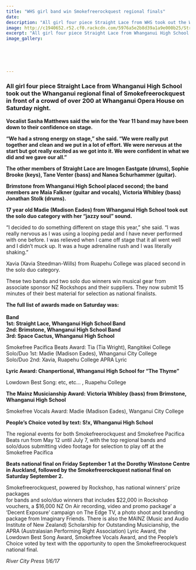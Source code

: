 ```yaml
---
title: "WHS girl band win Smokefreerockquest regional finals"
date: 
description: "All girl four piece Straight Lace from WHS took out the Whanganui regional final of Smokefreerockquest..."
image: http://c1940652.r52.cf0.rackcdn.com/5976a5e2b8d39a1a9e000b25/Straight-Lace-Rockquest-winnersweb.jpg
excerpt: "All girl four piece Straight Lace from Whanganui High School took out the Whanganui regional final of Smokefreerockquest in front of a crowd of over 200 at Whanganui Opera House on Saturday night."
image_gallery:
    
    
    
    
    
---
```


<h3><strong>All girl four piece Straight Lace from Whanganui High School took out the Whanganui regional final of Smokefreerockquest in front of a crowd of over 200 at Whanganui Opera House on Saturday night.</strong></h3>
<p><strong>Vocalist Sasha Matthews said the win for the Year 11 band may have been down to their confidence on stage.</strong></p>
<p><strong>&ldquo;We had a strong energy on stage,&rdquo; she said. &ldquo;We were really put together and clean and we put in a lot of effort. We were nervous at the start but got really excited as we got into it. We were confident in what we did and we gave our all.&rdquo;</strong></p>
<p><strong>The other members of Straight Lace are Imogen Eastgate (drums), Sophie Brooke (keys), Tane Venter (bass) and Nanea Schurhammer (guitar).</strong></p>
<p><strong>Brimstone from Whanganui High School placed second; the band members are Maia Falkner (guitar and vocals), Victoria Whibley (bass) Jonathan Stolk (drums).</strong></p>
<p><strong>17 year old Madie (Madison Eades) from Whanganui High School took out the solo duo category with her &ldquo;jazzy soul&rdquo; sound.</strong></p>
<p>&ldquo;I decided to do something different on stage this year,&rdquo; she said. &ldquo;I was really nervous as I was using a looping pedal and I have never performed with one before. I was relieved when I came off stage that it all went well and I didn&rsquo;t muck up. It was a huge adrenaline rush and I was literally shaking.&rdquo;</p>
<p>Xavia (Xavia Steedman-Wills) from Ruapehu College was placed second in the solo duo category.</p>
<p>These two bands and two solo duo winners win musical gear from associate sponsor NZ Rockshops and their suppliers. They now submit 15 minutes of their best material for selection as national finalists.</p>
<p><strong>The full list of awards made on Saturday was:<br />&nbsp;</strong><br /><strong>Band</strong> <br /><strong>1st: Straight Lace, Whanganui High School Band </strong><br /><strong>2nd: Brimstone, Whanganui High School Band </strong><br /><strong>3rd: Space Cactus, Whanganui High School</strong></p>
<p>Smokefree Pacifica Beats Award: Tia (Tia Wright), Rangitikei College <br />Solo/Duo 1st: Madie (Madison Eades), Whanganui City College <br />Solo/Duo 2nd: Xavia, Ruapehu College APRA Lyric&nbsp;</p>
<p><strong>Lyric Award: Chanpertional, Whanganui High School for &ldquo;The Thyme&rdquo;</strong></p>
<p>Lowdown Best Song: etc, etc&hellip; , Ruapehu College</p>
<p><strong>The Mainz Musicianship Award: Victoria Whibley (bass) from Brimstone, Whanganui High School </strong></p>
<p>Smokefree Vocals Award: Madie (Madison Eades), Wanganui City College</p>
<p><strong>People&rsquo;s Choice voted by text: S!x, Whanganui High School</strong></p>
<p>The regional events for both Smokefreerockquest and Smokefree Pacifica Beats run from May 12 until July 7, with the top regional bands and solo/duos submitting video footage for selection to play off at the Smokefree Pacifica&nbsp;</p>
<p><strong>Beats national final on Friday September 1 at the Dorothy Winstone Centre in Auckland, followed by the Smokefreerockquest national final on Saturday September 2.&nbsp;</strong></p>
<p>Smokefreerockquest, powered by Rockshop, has national winners&rsquo; prize packages&nbsp;<br />for bands and solo/duo winners that includes $22,000 in Rockshop vouchers, a $16,000 NZ On Air recording, video and promo package&rsquo; a &lsquo;Decent Exposure&rsquo; campaign on The Edge TV, a photo shoot and branding package from Imaginary Friends. There is also the MAINZ (Music and Audio Institute of New Zealand) Scholarship for Outstanding Musicianship, the APRA (Australasian Performing Right Association) Lyric Award, the Lowdown Best Song Award, Smokefree Vocals Award, and the People&rsquo;s Choice voted by text with the opportunity to open the Smokefreerockquest national final.</p>
<p><em>River City Press 1/6/17</em></p>

